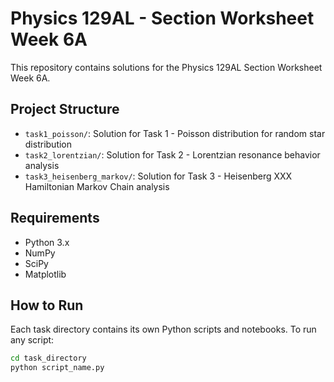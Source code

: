 # Physics 129AL - Section Worksheet Week 6A

This repository contains solutions for the Physics 129AL Section Worksheet Week 6A.

## Project Structure

- `task1_poisson/`: Solution for Task 1 - Poisson distribution for random star distribution
- `task2_lorentzian/`: Solution for Task 2 - Lorentzian resonance behavior analysis
- `task3_heisenberg_markov/`: Solution for Task 3 - Heisenberg XXX Hamiltonian Markov Chain analysis

## Requirements

- Python 3.x
- NumPy
- SciPy
- Matplotlib

## How to Run

Each task directory contains its own Python scripts and notebooks. To run any script:

```bash
cd task_directory
python script_name.py
```
